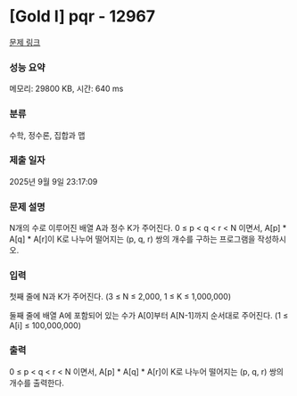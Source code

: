 # [Gold I] pqr - 12967 

[문제 링크](https://www.acmicpc.net/problem/12967) 

### 성능 요약

메모리: 29800 KB, 시간: 640 ms

### 분류

수학, 정수론, 집합과 맵

### 제출 일자

2025년 9월 9일 23:17:09

### 문제 설명

<p>N개의 수로 이루어진 배열 A과 정수 K가 주어진다. 0 ≤ p < q < r < N 이면서, A[p] * A[q] * A[r]이 K로 나누어 떨어지는 (p, q, r) 쌍의 개수를 구하는 프로그램을 작성하시오.</p>

### 입력 

 <p>첫째 줄에 N과 K가 주어진다. (3 ≤ N ≤ 2,000, 1 ≤ K ≤ 1,000,000)</p>

<p>둘째 줄에 배열 A에 포함되어 있는 수가 A[0]부터 A[N-1]까지 순서대로 주어진다. (1 ≤ A[i] ≤ 100,000,000)</p>

### 출력 

 <p>0 ≤ p < q < r < N 이면서, A[p] * A[q] * A[r]이 K로 나누어 떨어지는 (p, q, r) 쌍의 개수를 출력한다.</p>

